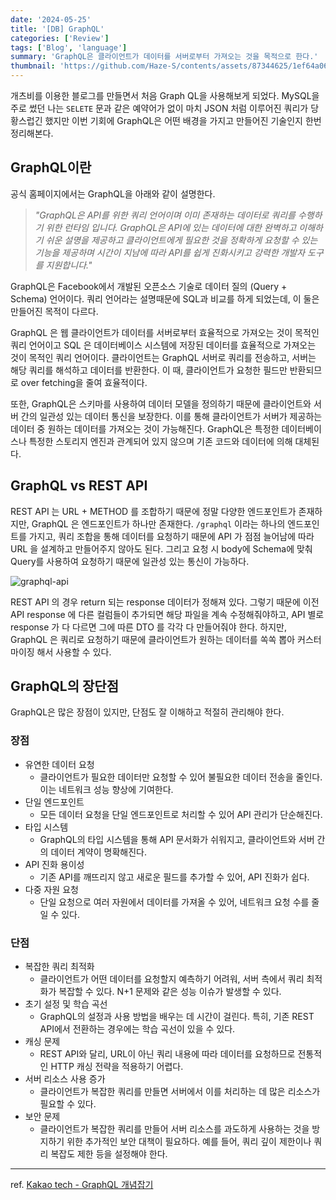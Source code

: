 ```yaml
---
date: '2024-05-25'
title: '[DB] GraphQL'
categories: ['Review']
tags: ['Blog', 'language']
summary: 'GraphQL은 클라이언트가 데이터를 서버로부터 가져오는 것을 목적으로 한다.'
thumbnail: 'https://github.com/Haze-S/contents/assets/87344625/1ef64a06-b669-441a-892f-dc87a7002b3b'
---
```


개츠비를 이용한 블로그를 만들면서 처음 Graph QL을 사용해보게 되었다. MySQL을 주로 썼던 나는 `SELETE` 문과 같은 예약어가 없이 마치 JSON 처럼 이루어진 쿼리가 당황스럽긴 했지만 이번 기회에 GraphQL은 어떤 배경을 가지고 만들어진 기술인지 한번 정리해본다.

## GraphQL이란

공식 홈페이지에서는 GraphQL을 아래와 같이 설명한다.

> _"GraphQL은 API를 위한 쿼리 언어이며 이미 존재하는 데이터로 쿼리를 수행하기 위한 런타임 입니다. GraphQL은 API에 있는 데이터에 대한 완벽하고 이해하기 쉬운 설명을 제공하고 클라이언트에게 필요한 것을 정확하게 요청할 수 있는 기능을 제공하며 시간이 지남에 따라 API를 쉽게 진화시키고 강력한 개발자 도구를 지원합니다."_

GraphQL은 Facebook에서 개발된 오픈소스 기술로 데이터 질의 (Query + Schema) 언어이다. 쿼리 언어라는 설명때문에 SQL과 비교를 하게 되었는데, 이 둘은 만들어진 목적이 다르다.

GraphQL 은 웹 클라이언트가 데이터를 서버로부터 효율적으로 가져오는 것이 목적인 쿼리 언어이고 SQL 은 데이터베이스 시스템에 저장된 데이터를 효율적으로 가져오는 것이 목적인 쿼리 언어이다. 클라이언트는 GraphQL 서버로 쿼리를 전송하고, 서버는 해당 쿼리를 해석하고 데이터를 반환한다. 이 때, 클라이언트가 요청한 필드만 반환되므로 over fetching을 줄여 효율적이다.

또한, GraphQL은 스키마를 사용하여 데이터 모델을 정의하기 때문에 클라이언트와 서버 간의 일관성 있는 데이터 통신을 보장한다. 이를 통해 클라이언트가 서버가 제공하는 데이터 중 원하는 데이터를 가져오는 것이 가능해진다. GraphQL은 특정한 데이터베이스나 특정한 스토리지 엔진과 관계되어 있지 않으며 기존 코드와 데이터에 의해 대체된다.

## GraphQL vs REST API

REST API 는 URL + METHOD 를 조합하기 때문에 정말 다양한 엔드포인트가 존재하지만,
GraphQL 은 엔드포인트가 하나만 존재한다. `/graphql` 이라는 하나의 엔드포인트를 가지고, 쿼리 조합을 통해 데이터를 요청하기 때문에 API 가 점점 늘어남에 따라 URL 을 설계하고 만들어주지 않아도 된다. 그리고 요청 시 body에 Schema에 맞춰 Query를 사용하여 요청하기 때문에 일관성 있는 통신이 가능하다.

![graphql-api](https://github.com/Haze-S/contents/assets/87344625/89c81caa-cc66-4c41-ac68-ed517a6ac641)

REST API 의 경우 return 되는 response 데이터가 정해져 있다. 그렇기 때문에 이전 API response 에 다른 컬럼들이 추가되면 해당 파일을 계속 수정해줘야하고, API 별로 response 가 다 다르면 그에 따른 DTO 를 각각 다 만들어줘야 한다. 하지만, GraphQL 은 쿼리로 요청하기 때문에 클라이언트가 원하는 데이터를 쏙쏙 뽑아 커스터마이징 해서 사용할 수 있다.

## GraphQL의 장단점

GraphQL은 많은 장점이 있지만, 단점도 잘 이해하고 적절히 관리해야 한다.

### 장점

- 유연한 데이터 요청
  - 클라이언트가 필요한 데이터만 요청할 수 있어 불필요한 데이터 전송을 줄인다. 이는 네트워크 성능 향상에 기여한다.
- 단일 엔드포인트
  - 모든 데이터 요청을 단일 엔드포인트로 처리할 수 있어 API 관리가 단순해진다.
- 타입 시스템
  - GraphQL의 타입 시스템을 통해 API 문서화가 쉬워지고, 클라이언트와 서버 간의 데이터 계약이 명확해진다.
- API 진화 용이성
  - 기존 API를 깨뜨리지 않고 새로운 필드를 추가할 수 있어, API 진화가 쉽다.
- 다중 자원 요청
  - 단일 요청으로 여러 자원에서 데이터를 가져올 수 있어, 네트워크 요청 수를 줄일 수 있다.

### 단점

- 복잡한 쿼리 최적화
  - 클라이언트가 어떤 데이터를 요청할지 예측하기 어려워, 서버 측에서 쿼리 최적화가 복잡할 수 있다. N+1 문제와 같은 성능 이슈가 발생할 수 있다.
- 초기 설정 및 학습 곡선
  - GraphQL의 설정과 사용 방법을 배우는 데 시간이 걸린다. 특히, 기존 REST API에서 전환하는 경우에는 학습 곡선이 있을 수 있다.
- 캐싱 문제
  - REST API와 달리, URL이 아닌 쿼리 내용에 따라 데이터를 요청하므로 전통적인 HTTP 캐싱 전략을 적용하기 어렵다.
- 서버 리소스 사용 증가
  - 클라이언트가 복잡한 쿼리를 만들면 서버에서 이를 처리하는 데 많은 리소스가 필요할 수 있다.
- 보안 문제
  - 클라이언트가 복잡한 쿼리를 만들어 서버 리소스를 과도하게 사용하는 것을 방지하기 위한 추가적인 보안 대책이 필요하다. 예를 들어, 쿼리 깊이 제한이나 쿼리 복잡도 제한 등을 설정해야 한다.

---

ref.
[Kakao tech - GraphQL 개념잡기](https://tech.kakao.com/posts/364)
